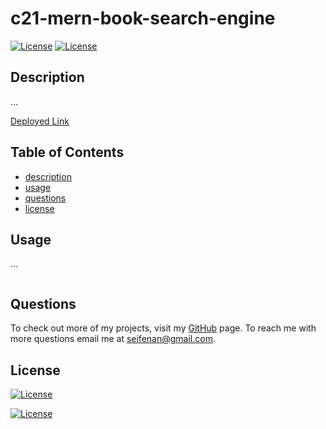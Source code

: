   # c21-mern-book-search-engine 
  [![License](https://img.shields.io/badge/License-Apache_2.0-green.svg)](https://opensource.org/licenses/Apache-2.0/)
  [![License](https://img.shields.io/badge/License-MIT-blue.svg)](https://opensource.org/licenses/mit/)

  ## Description  
  ...

  [Deployed Link]()

  ## Table of Contents 
  * [description](#description)
  * [usage](#usage)
  * [questions](#questions)
  * [license](#license)
  

  ## Usage 
  ...

  <img src=""/>
  
  ## Questions
  To check out more of my projects, visit my [GitHub](https://github.com/seifenan) page.
  To reach me with more questions email me at seifenan@gmail.com. 


  ## License
  [![License](https://img.shields.io/badge/License-Apache_2.0-green.svg)](https://opensource.org/licenses/Apache-2.0/)

  [![License](https://img.shields.io/badge/License-MIT-blue.svg)](https://opensource.org/licenses/mit/)
